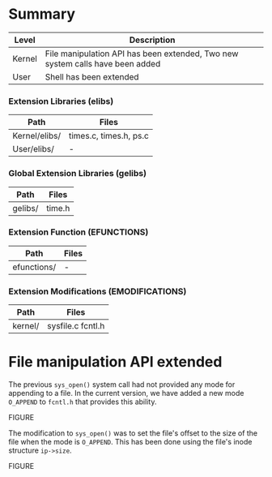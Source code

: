 # Summary
Level | Description |
| --- | --- |
| Kernel | File manipulation API has been extended, Two new system calls have been added  |
| User | Shell has been extended |

### Extension Libraries (elibs)
Path | Files |
| --- | --- |
| Kernel/elibs/ | times.c, times.h, ps.c  |
| User/elibs/ |  - |

### Global Extension Libraries (gelibs)
Path | Files |
| --- | --- |
| gelibs/ | time.h |

### Extension Function (EFUNCTIONS)
Path | Files |
| --- | --- |
| efunctions/ | - |

### Extension Modifications (EMODIFICATIONS)
Path | Files |
| --- | --- |
| kernel/ | sysfile.c fcntl.h |


# File manipulation API extended

The previous `sys_open()` system call had not provided any mode for appending to a file. In the current version, we have added a new mode `O_APPEND` to `fcntl.h` that provides this ability.

FIGURE

The modification to `sys_open()` was to set the file's offset to the size of the file when the mode is `O_APPEND`. This has been done using the file's inode structure `ip->size`.

FIGURE







